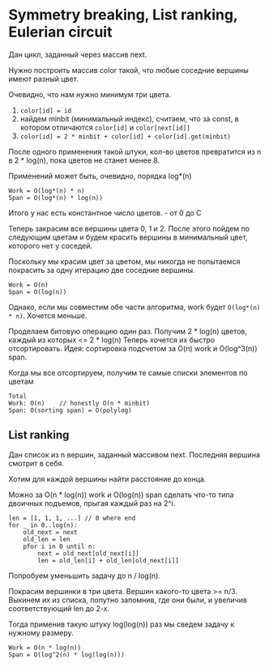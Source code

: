 # Symmetry breaking, List ranking, Eulerian circuit

Дан цикл, заданный через массив next.

Нужно построить массив color такой, что 
любые соседние вершины имеют разный цвет.

Очевидно, что нам нужно минимум три цвета.

1. `color[id] = id`
2. найдем minbit (минимальный индекс), считаем, что за const, 
    в котором отличаются `color[id]` и `color[next[id]]`
3. `color[id] = 2 * minbit + color[id] + color[id].get(minbit)`

После одного применения такой штуки, 
кол-во цветов превратится из n в 2 * log(n), 
пока цветов не станет менее 8.

Применений может быть, очевидно, порядка log*(n)

```
Work = O(log*(n) * n)
Span = O(log*(n) * log(n))
```

Итого у нас есть константное число цветов. - от 0 до C

Теперь закрасим все вершины цвета 0, 1 и 2. 
После этого пойдем по следующим цветам 
и будем красить вершины в минимальный цвет, 
которого нет у соседей.

Поскольку мы красим цвет за цветом, 
мы никогда не попытаемся покрасить за одну итерацию
две соседние вершины.

```
Work = O(n)
Span = O(log(n))
```

Однако, если мы совместим обе части алгоритма, work будет `O(log*(n) * n)`.
Хочется меньше.

Проделаем битовую операцию один раз. Получим 2 * log(n) цветов, 
каждый из которых <= 2 * log(n)
Теперь хочется их быстро отсортировать. 
Идея: сортировка подсчетом за O(n) work и O(log^3(n)) span.

Когда мы все отсортируем, получим те самые списки элементов по цветам
```
Total
Work: O(n)    // honestly O(n * minbit)
Span: O(sorting span) = O(polylog)
```



## List ranking

Дан список из n вершин, заданный массивом next.
Последняя вершина смотрит в себя.

Хотим для каждой вершины найти расстояние до конца.

Можно за O(n * log(n)) work и O(log(n)) span
сделать что-то типа двоичных подъемов, прыгая каждый раз на 2^i.

```
len = [1, 1, 1, ...] // 0 where end
for _ in 0..log(n):
    old_next = next
    old_len = len
    pfor i in 0 until n:
        next = old_next[old_next[i]]
        len = old_len[i] + old_len[old_next[i]]
```

Попробуем уменьшить задачу до n / log(n).

Покрасим вершинки в три цвета. 
Вершин какого-то цвета >= n/3. 
Выкинем их из списка, попутно запомнив, где они были, 
и увеличив соответствующий len до 2-х.

Тогда применив такую штуку log(log(n)) раз 
мы сведем задачу к нужному размеру.

```
Work = O(n * log(n))
Span = O(log^2(n) * log(log(n)))
```
